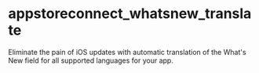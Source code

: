 # appstoreconnect_whatsnew_translate
Eliminate the pain of iOS updates with automatic translation of the What's New field for all supported languages for your app.
